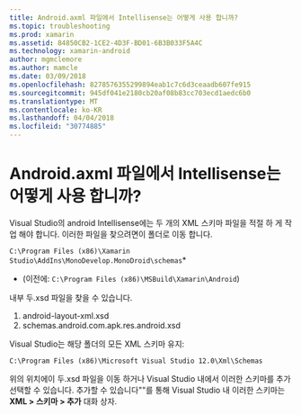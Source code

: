 ```yaml
---
title: Android.axml 파일에서 Intellisense는 어떻게 사용 합니까?
ms.topic: troubleshooting
ms.prod: xamarin
ms.assetid: 84850CB2-1CE2-4D3F-BD01-6B3B033F5A4C
ms.technology: xamarin-android
author: mgmclemore
ms.author: mamcle
ms.date: 03/09/2018
ms.openlocfilehash: 8278576355299894eab1c7c6d3ceaadb607fe915
ms.sourcegitcommit: 945df041e2180cb20af08b83cc703ecd1aedc6b0
ms.translationtype: MT
ms.contentlocale: ko-KR
ms.lasthandoff: 04/04/2018
ms.locfileid: "30774885"
---
```

# <a name="how-do-i-enable-intellisense-in-android-axml-files"></a>Android.axml 파일에서 Intellisense는 어떻게 사용 합니까?

Visual Studio의 android Intellisense에는 두 개의 XML 스키마 파일을 적절 하 게 작업 해야 합니다. 이러한 파일을 찾으려면이 폴더로 이동 합니다.

`C:\Program Files (x86)\Xamarin Studio\AddIns\MonoDevelop.MonoDroid\schemas`*

* (이전에: `C:\Program Files (x86)\MSBuild\Xamarin\Android`)

내부 두.xsd 파일을 찾을 수 있습니다.

1. android-layout-xml.xsd
2. schemas.android.com.apk.res.android.xsd

Visual Studio는 해당 폴더의 모든 XML 스키마 유지:

`C:\Program Files (x86)\Microsoft Visual Studio 12.0\Xml\Schemas`

위의 위치에이 두.xsd 파일을 이동 하거나 Visual Studio 내에서 이러한 스키마를 추가 선택할 수 있습니다. 추가할 수 있습니다""를 통해 Visual Studio 내 이러한 스키마는 **XML > 스키마 > 추가** 대화 상자.






